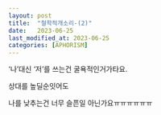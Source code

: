 ```yaml
---
layout: post
title:  "철학적개소리-(2)"
date:   2023-06-25
last_modified_at: 2023-06-25
categories: [APHORISM]
---
```


‘나’대신 ‘저’를 쓰는건 굴욕적인거가타요.

상대를 높딜순잇어도

나를 낮추는건 너무 슬픈일 아닌가요ㅠㅠㅠㅠㅠㅠ

